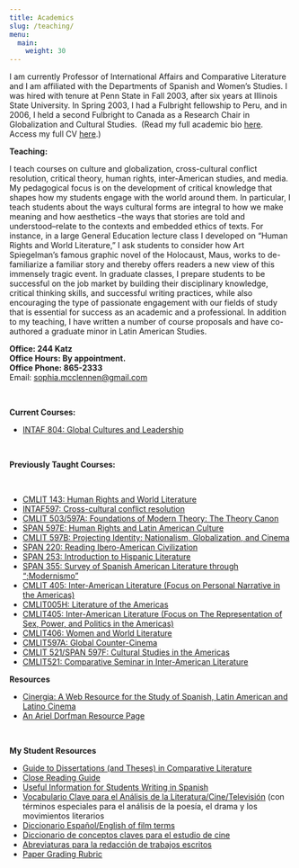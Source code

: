 ```yaml
---
title: Academics
slug: /teaching/
menu:
  main:
    weight: 30
---
```

I am currently Professor of International Affairs and Comparative Literature and I am affiliated with the Departments of Spanish and Women’s Studies. I was hired with tenure at Penn State in Fall 2003, after six years at Illinois State University. In Spring 2003, I had a Fulbright fellowship to Peru, and in 2006, I held a second Fulbright to Canada as a Research Chair in Globalization and Cultural Studies.  (Read my full academic bio [here][1]. Access my full CV [here][2].)

**Teaching:**

I teach courses on culture and globalization, cross-cultural conflict resolution, critical theory, human rights, inter-American studies, and media. My pedagogical focus is on the development of critical knowledge that shapes how my students engage with the world around them. In particular, I teach students about the ways cultural forms are integral to how we make meaning and how aesthetics –the ways that stories are told and understood&#8211;relate to the contexts and embedded ethics of texts. For instance, in a large General Education lecture class I developed on “Human Rights and World Literature,” I ask students to consider how Art Spiegelman’s famous graphic novel of the Holocaust, Maus, works to de-familiarize a familiar story and thereby offers readers a new view of this immensely tragic event. In graduate classes, I prepare students to be successful on the job market by building their disciplinary knowledge, critical thinking skills, and successful writing practices, while also encouraging the type of passionate engagement with our fields of study that is essential for success as an academic and a professional. In addition to my teaching, I have written a number of course proposals and have co-authored a graduate minor in Latin American Studies.

**Office: 244 Katz**  
**Office Hours: By appointment.**  
**Office Phone: 865-2333**   
Email: <sophia.mcclennen@gmail.com>

&nbsp;

**Current Courses:**

*   [INTAF 804: Global Cultures and Leadership][3]

&nbsp;

**Previously Taught Courses:**

&nbsp;

*   [CMLIT 143: Human Rights and World Literature][4]
*   [INTAF597: Cross-cultural conflict resolution][5]
*   [CMLIT 503/597A: Foundations of Modern Theory: The Theory Canon][6]
*   [SPAN 597E: Human Rights and Latin American Culture][7]
*   [CMLIT 597B: Projecting Identity: Nationalism, Globalization, and Cinema][8]
*   [SPAN 220: Reading Ibero-American Civilization][9]
*   [SPAN 253: Introduction to Hispanic Literature][10]
*   [SPAN 355: Survey of Spanish American Literature through “;Modernismo”][11]
*   [CMLIT 405: Inter-American Literature (Focus on Personal Narrative in the Americas)][12]
*   [CMLIT005H: Literature of the Americas][13]
*   [CMLIT405: Inter-American Literature (Focus on The Representation of Sex, Power, and Politics in the Americas)][14]
*   [CMLIT406: Women and World Literature][15]
*   [CMLIT597A: Global Counter-Cinema][16]
*   [CMLIT 521/SPAN 597F: Cultural Studies in the Americas][17]
*   [CMLIT521: Comparative Seminar in Inter-American Literature][18]

**Resources**

*   [Cinergia: A Web Resource for the Study of Spanish, Latin American and Latino Cinema][19]
*   [An Ariel Dorfman Resource Page][20]

&nbsp;

**My Student Resources**

*   [Guide to Dissertations (and Theses) in Comparative Literature][21]
*   [Close Reading Guide][22]
*   [Useful Information for Students Writing in Spanish][23]
*   [Vocabulario Clave para el Análisis de la Literatura/Cine/Televisión][24] (con términos especiales para el análisis de la poesía, el drama y los movimientos literarios
*   [Diccionario Español/English of film terms][25]
*   [Diccionario de conceptos claves para el estudio de cine][26]
*   [Abreviaturas para la redacción de trabajos escritos][27]
*   [Paper Grading Rubric][28]

 [1]: https://sia.psu.edu/faculty/sophia_mcclennen
 [2]: /uploads/2014/07/cv-2014.pdf
 [3]: /uploads/2012/07/INTAF-804-syllabus-2012.pdf
 [4]: https://www.personal.psu.edu/users/s/a/sam50/CMLIT101home.htm
 [5]: /academics/attachment/conflict-res/
 [6]: https://www.personal.psu.edu/users/s/a/sam50/Theory.htm
 [7]: https://www.personal.psu.edu/users/s/a/sam50/span597e.htm
 [8]: https://www.personal.psu.edu/users/s/a/sam50/projiden.htm
 [9]: https://www.personal.psu.edu/users/s/a/sam50/220/SPAN220home.htm
 [10]: https://www.personal.psu.edu/users/s/a/sam50/253/253home.htm
 [11]: https://www.personal.psu.edu/users/s/a/sam50/SPAN355.pdf
 [12]: https://www.personal.psu.edu/users/s/a/sam50/405/CMLIT405home2007.htm
 [13]: https://www.personal.psu.edu/users/s/a/sam50/CMLIT005home.htm
 [14]: https://www.personal.psu.edu/users/s/a/sam50/405/CMLIT405home.htm
 [15]: https://www.personal.psu.edu/users/s/a/sam50/CMLIT406home2003.htm
 [16]: https://www.personal.psu.edu/users/s/a/sam50/countercin.htm
 [17]: https://www.personal.psu.edu/users/s/a/sam50/cultstud.htm
 [18]: https://www.personal.psu.edu/users/s/a/sam50/copulahome.htm
 [19]: https://www.personal.psu.edu/users/s/a/sam50/cinergia/cinergia.htm
 [20]: https://www.personal.psu.edu/users/s/a/sam50/DorfmanSite/Library/dorfman.html
 [21]: https://www.personal.psu.edu/users/s/a/sam50/dissguide.htm
 [22]: https://www.personal.psu.edu/users/s/a/sam50/closeread.htm
 [23]: https://www.personal.psu.edu/users/s/a/sam50/studentinfo.htm
 [24]: https://www.personal.psu.edu/users/s/a/sam50/vocabLIT.htm
 [25]: https://www.personal.psu.edu/users/s/a/sam50/cinergia/dicespeng.htm
 [26]: https://www.personal.psu.edu/users/s/a/sam50/cinergia/conceptos.htm
 [27]: https://www.personal.psu.edu/users/s/a/sam50/abrevred.htm
 [28]: https://www.personal.psu.edu/users/s/a/sam50/rubric.htm
